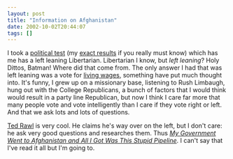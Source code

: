 ```yaml
---
layout: post
title: "Information on Afghanistan"
date: 2002-10-02T20:44:07
tags: []
---
```


I took a [political test][1] (my [exact results][2] if you really must know) which has me has a left leaning Libertarian. Libertarian I know, but _left leaning_? Holy Dittos, Batman! Where did that come from. The only answer I had that was left leaning was a vote for [living wages][3], something have put much thought into. It's funny, I grew up on a missionary base, listening to Rush Limbaugh, hung out with the College Republicans, a bunch of factors that I would think would result in a party line Republican, but now I think I care far more that many people vote and vote intelligently than I care if they vote right or left. And that we ask lots and lots of questions.

[Ted Rawl][4] is very cool. He claims he's way over on the left, but I don't care: he ask very good questions and researches them. Thus [_My Government Went to Afghanistan and All I Got Was This Stupid Pipeline_][5]. I can't say that I've read it all but I'm going to.

   [1]: http://www.self-gov.org/quiz.html
   [2]: http://www.self-gov.org/cgi/sec.cgi?quiz=quiz&p1=2&p2=2&p3=2&p4=2&p5=2&e1=2&e2=2&e3=0&e4=2&e5=2
   [3]: http://directory.google.com/Top/Society/Issues/Labor/Living_Wage/
   [4]: http://www.rall.com/
   [5]: http://www.comicbookgalaxy.com/pipeline0.html
